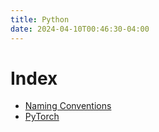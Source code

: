 ```yaml
---
title: Python
date: 2024-04-10T00:46:30-04:00
---
```

# Index
- [ Naming Conventions](20231018092910-python_naming.md)
- [ PyTorch](20240410101619-pytorch.md)